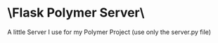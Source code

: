 # \Flask Polymer Server\
A little Server I use for my Polymer Project
(use only the server.py file)
